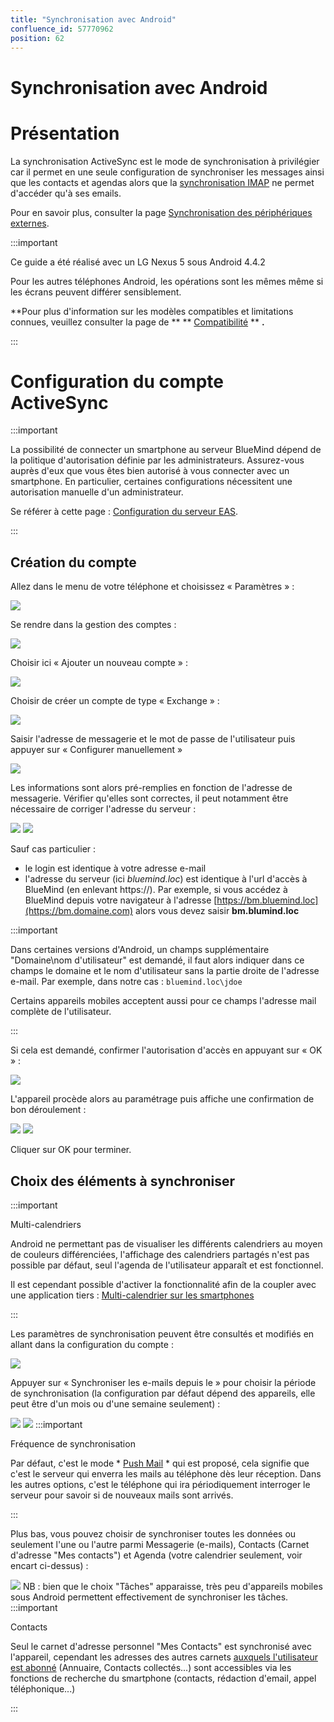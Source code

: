 ```yaml
---
title: "Synchronisation avec Android"
confluence_id: 57770962
position: 62
---
```

# Synchronisation avec Android


# Présentation

La synchronisation ActiveSync est le mode de synchronisation à privilégier car il permet en une seule configuration de synchroniser les messages ainsi que les contacts et agendas alors que la [synchronisation IMAP](/Guide_de_l_utilisateur/Configuration_des_périphériques_mobiles/Synchronisation_avec_Android/Synchronisation_IMAP_sous_Android/) ne permet d'accéder qu'à ses emails.

Pour en savoir plus, consulter la page [Synchronisation des périphériques externes](/Guide_de_l_utilisateur/Configuration_des_périphériques_mobiles/).


:::important

Ce guide a été réalisé avec un LG Nexus 5 sous Android 4.4.2

Pour les autres téléphones Android, les opérations sont les mêmes même si les écrans peuvent différer sensiblement.

**Pour plus d'information sur les modèles compatibles et limitations connues, veuillez consulter la page de ** ** [Compatibilité](/FAQ_Foire_aux_questions_/Compatibilité/) ** **.**

:::

# Configuration du compte ActiveSync
:::important

La possibilité de connecter un smartphone au serveur BlueMind dépend de la politique d'autorisation définie par les administrateurs. Assurez-vous auprès d'eux que vous êtes bien autorisé à vous connecter avec un smartphone. En particulier, certaines configurations nécessitent une autorisation manuelle d'un administrateur.

Se référer à cette page : [Configuration du serveur EAS](/Guide_de_l_administrateur/BlueMind_et_mobilité/Configuration_du_serveur_EAS/).

:::

## Création du compte

Allez dans le menu de votre téléphone et choisissez « Paramètres » :

![](../../../attachments/57770962/66093492.png)

Se rendre dans la gestion des comptes :

![](../../../attachments/57770962/66093491.png)

Choisir ici « Ajouter un nouveau compte » :

![](../../../attachments/57770962/66093490.png)

Choisir de créer un compte de type « Exchange » :

![](../../../attachments/57770962/66093488.png)

Saisir l'adresse de messagerie et le mot de passe de l'utilisateur puis appuyer sur « Configurer manuellement »

![](../../../attachments/57770962/66093489.png)


Les informations sont alors pré-remplies en fonction de l'adresse de messagerie. Vérifier qu'elles sont correctes, il peut notamment être nécessaire de corriger l'adresse du serveur :

![](../../../attachments/57770962/66093487.png) ![](../../../attachments/57770962/66093486.png)

Sauf cas particulier :

- le login est identique à votre adresse e-mail
- l'adresse du serveur (ici *bluemind.loc*) est identique à l'url d'accès à BlueMind (en enlevant https://). Par exemple, si vous accédez à BlueMind depuis votre navigateur à l'adresse  [https://bm.bluemind.loc](https://bm.domaine.com)  alors vous devez saisir **bm.blumind.loc**

:::important

Dans certaines versions d'Android, un champs supplémentaire "Domaine\nom d'utilisateur" est demandé, il faut alors indiquer dans ce champs le domaine et le nom d'utilisateur sans la partie droite de l'adresse e-mail.
Par exemple, dans notre cas : `bluemind.loc\jdoe`

Certains appareils mobiles acceptent aussi pour ce champs l'adresse mail complète de l'utilisateur.

:::

Si cela est demandé, confirmer l'autorisation d'accès en appuyant sur « OK » :

![](../../../attachments/57770962/66093512.png)

L'appareil procède alors au paramétrage puis affiche une confirmation de bon déroulement :

![](../../../attachments/57770962/66093485.png) ![](../../../attachments/57770962/66093484.png)

Cliquer sur OK pour terminer.

## Choix des éléments à synchroniser
:::important

Multi-calendriers

Android ne permettant pas de visualiser les différents calendriers au moyen de couleurs différenciées, l'affichage des calendriers partagés n'est pas possible par défaut, seul l'agenda de l'utilisateur apparaît et est fonctionnel.

Il est cependant possible d'activer la fonctionnalité afin de la coupler avec une application tiers : [Multi-calendrier sur les smartphones](/Base_de_connaissance/Multi_calendrier_sur_les_smartphones/)

:::

Les paramètres de synchronisation peuvent être consultés et modifiés en allant dans la configuration du compte :

![](../../../attachments/57770962/66093483.png)

Appuyer sur « Synchroniser les e-mails depuis le » pour choisir la période de synchronisation (la configuration par défaut dépend des appareils, elle peut être d'un mois ou d'une semaine seulement) :

![](../../../attachments/57770962/66093482.png) ![](../../../attachments/57770962/66093481.png)
:::important

Fréquence de synchronisation

Par défaut, c'est le mode * [Push Mail](http://fr.wikipedia.org/wiki/Push_mail) * qui est proposé, cela signifie que c'est le serveur qui enverra les mails au téléphone dès leur réception. Dans les autres options, c'est le téléphone qui ira périodiquement interroger le serveur pour savoir si de nouveaux mails sont arrivés.

:::

Plus bas, vous pouvez choisir de synchroniser toutes les données ou seulement l'une ou l'autre parmi Messagerie (e-mails), Contacts (Carnet d'adresse "Mes contacts") et Agenda (votre calendrier seulement, voir encart ci-dessus) :

![](../../../attachments/57770962/66093480.png)
NB : bien que le choix "Tâches" apparaisse, très peu d'appareils mobiles sous Android permettent effectivement de synchroniser les tâches.
:::important

Contacts

Seul le carnet d'adresse personnel "Mes Contacts" est synchronisé avec l'appareil, cependant les adresses des autres carnets [auxquels l'utilisateur est abonné](/Guide_de_l_utilisateur/Les_contacts/Gestion_des_carnets_d_adresses/) (Annuaire, Contacts collectés...) sont accessibles via les fonctions de recherche du smartphone (contacts, rédaction d'email, appel téléphonique...)

:::


